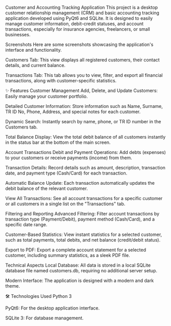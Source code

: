 Customer and Accounting Tracking Application
This project is a desktop customer relationship management (CRM) and basic accounting tracking application developed using PyQt6 and SQLite. It is designed to easily manage customer information, debit-credit statuses, and account transactions, especially for insurance agencies, freelancers, or small businesses.

Screenshots
Here are some screenshots showcasing the application's interface and functionality.

Customers Tab: This view displays all registered customers, their contact details, and current balance.




Transactions Tab: This tab allows you to view, filter, and export all financial transactions, along with customer-specific statistics.




✨ Features
Customer Management
Add, Delete, and Update Customers: Easily manage your customer portfolio.

Detailed Customer Information: Store information such as Name, Surname, TR ID No, Phone, Address, and special notes for each customer.

Dynamic Search: Instantly search by name, phone, or TR ID number in the Customers tab.

Total Balance Display: View the total debit balance of all customers instantly in the status bar at the bottom of the main screen.

Account Transactions
Debit and Payment Operations: Add debts (expenses) to your customers or receive payments (income) from them.

Transaction Details: Record details such as amount, description, transaction date, and payment type (Cash/Card) for each transaction.

Automatic Balance Update: Each transaction automatically updates the debit balance of the relevant customer.

View All Transactions: See all account transactions for a specific customer or all customers in a single list on the "Transactions" tab.

Filtering and Reporting
Advanced Filtering: Filter account transactions by transaction type (Payment/Debit), payment method (Cash/Card), and a specific date range.

Customer-Based Statistics: View instant statistics for a selected customer, such as total payments, total debits, and net balance (credit/debit status).

Export to PDF: Export a complete account statement for a selected customer, including summary statistics, as a sleek PDF file.

Technical Aspects
Local Database: All data is stored in a local SQLite database file named customers.db, requiring no additional server setup.

Modern Interface: The application is designed with a modern and dark theme.

🛠️ Technologies Used
Python 3

PyQt6: For the desktop application interface.

SQLite 3: For database management.
